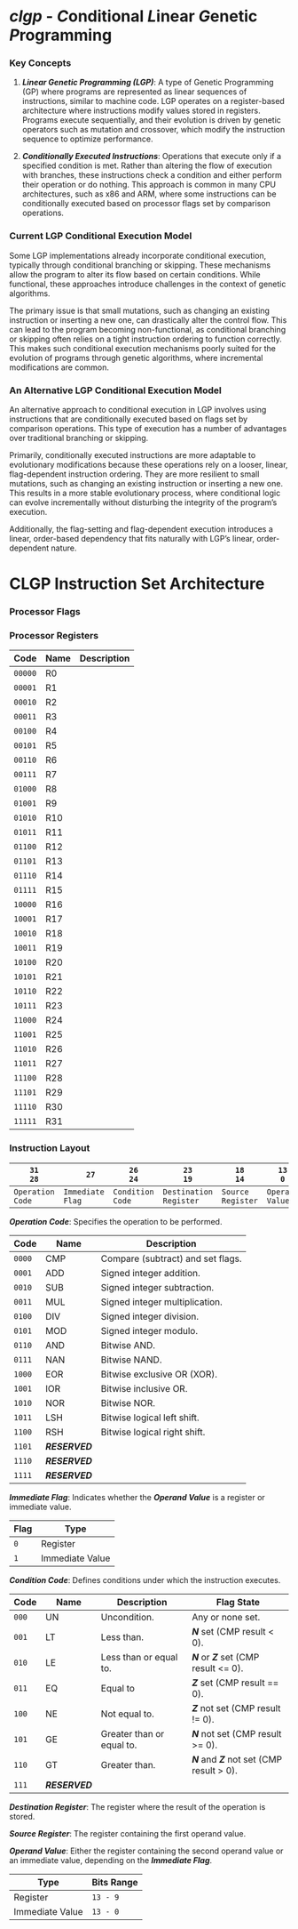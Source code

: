 # ***clgp*** - ***C***onditional ***L***inear ***G***enetic ***P***rogramming

### Key Concepts

1) ***Linear Genetic Programming (LGP)***: A type of Genetic Programming (GP) where programs are represented as linear sequences of instructions, similar to machine code. LGP operates on a register-based architecture where instructions modify values stored in registers. Programs execute sequentially, and their evolution is driven by genetic operators such as mutation and crossover, which modify the instruction sequence to optimize performance.

2) ***Conditionally Executed Instructions***: Operations that execute only if a specified condition is met. Rather than altering the flow of execution with branches, these instructions check a condition and either perform their operation or do nothing. This approach is common in many CPU architectures, such as x86 and ARM, where some instructions can be conditionally executed based on processor flags set by comparison operations.

### Current LGP Conditional Execution Model

Some LGP implementations already incorporate conditional execution, typically through conditional branching or skipping. These mechanisms allow the program to alter its flow based on certain conditions. While functional, these approaches introduce challenges in the context of genetic algorithms.

The primary issue is that small mutations, such as changing an existing instruction or inserting a new one, can drastically alter the control flow. This can lead to the program becoming non-functional, as conditional branching or skipping often relies on a tight instruction ordering to function correctly. This makes such conditional execution mechanisms poorly suited for the evolution of programs through genetic algorithms, where incremental modifications are common.

### An Alternative LGP Conditional Execution Model

An alternative approach to conditional execution in LGP involves using instructions that are conditionally executed based on flags set by comparison operations. This type of execution has a number of advantages over traditional branching or skipping.

Primarily, conditionally executed instructions are more adaptable to evolutionary modifications because these operations rely on a looser, linear, flag-dependent instruction ordering. They are more resilient to small mutations, such as changing an existing instruction or inserting a new one. This results in a more stable evolutionary process, where conditional logic can evolve incrementally without disturbing the integrity of the program’s execution.

Additionally, the flag-setting and flag-dependent execution introduces a linear, order-based dependency that fits naturally with LGP’s linear, order-dependent nature.

# CLGP Instruction Set Architecture

### Processor Flags

### Processor Registers

|Code       |Name|Description|
|-----------|----|-----------|
|```00000```|R0  |           |
|```00001```|R1  |           |
|```00010```|R2  |           |
|```00011```|R3  |           |
|```00100```|R4  |           |
|```00101```|R5  |           |
|```00110```|R6  |           |
|```00111```|R7  |           |
|```01000```|R8  |           |
|```01001```|R9  |           |
|```01010```|R10 |           |
|```01011```|R11 |           |
|```01100```|R12 |           |
|```01101```|R13 |           |
|```01110```|R14 |           |
|```01111```|R15 |           |
|```10000```|R16 |           |
|```10001```|R17 |           |
|```10010```|R18 |           |
|```10011```|R19 |           |
|```10100```|R20 |           |
|```10101```|R21 |           |
|```10110```|R22 |           |
|```10111```|R23 |           |
|```11000```|R24 |           |
|```11001```|R25 |           |
|```11010```|R26 |           |
|```11011```|R27 |           |
|```11100```|R28 |           |
|```11101```|R29 |           |
|```11110```|R30 |           |
|```11111```|R31 |           |

### Instruction Layout

|```31          28```|```      27      ```|```26          24```|```23                19```|```18           14```|```13          0```|
|--------------------|--------------------|--------------------|--------------------------|---------------------|-------------------|
|```Operation Code```|```Immediate Flag```|```Condition Code```|```Destination Register```|```Source Register```|```Operand Value```|

***Operation Code***: Specifies the operation to be performed.

|Code      |Name          |Description                      |
|----------|--------------|---------------------------------|
|```0000```|CMP           |Compare (subtract) and set flags.|
|```0001```|ADD           |Signed integer addition.         |
|```0010```|SUB           |Signed integer subtraction.      |
|```0011```|MUL           |Signed integer multiplication.   |
|```0100```|DIV           |Signed integer division.         |
|```0101```|MOD           |Signed integer modulo.           |
|```0110```|AND           |Bitwise AND.                     |
|```0111```|NAN           |Bitwise NAND.                    |
|```1000```|EOR           |Bitwise exclusive OR (XOR).      |
|```1001```|IOR           |Bitwise inclusive OR.            |
|```1010```|NOR           |Bitwise NOR.                     |
|```1011```|LSH           |Bitwise logical left shift.      |
|```1100```|RSH           |Bitwise logical right shift.     |
|```1101```|***RESERVED***|                                 |
|```1110```|***RESERVED***|                                 |
|```1111```|***RESERVED***|                                 |

***Immediate Flag***: Indicates whether the ***Operand Value*** is a register or immediate value.

|Flag   |Type           |
|-------|---------------|
|```0```|Register       |
|```1```|Immediate Value|

***Condition Code***: Defines conditions under which the instruction executes.

|Code     |Name          |Description              |Flag State                                   |
|---------|--------------|-------------------------|---------------------------------------------|
|```000```|UN            |Uncondition.             |Any or none set.                             |
|```001```|LT            |Less than.               |***N*** set (CMP result < 0).                |
|```010```|LE            |Less than or equal to.   |***N*** or ***Z*** set (CMP result <= 0).    |
|```011```|EQ            |Equal to                 |***Z*** set (CMP result == 0).               |
|```100```|NE            |Not equal to.            |***Z*** not set (CMP result != 0).           |
|```101```|GE            |Greater than or equal to.|***N*** not set (CMP result >= 0).           |
|```110```|GT            |Greater than.            |***N*** and ***Z*** not set (CMP result > 0).|
|```111```|***RESERVED***|                         |                                                 |

***Destination Register***: The register where the result of the operation is stored.

***Source Register***: The register containing the first operand value.

***Operand Value***: Either the register containing the second operand value or an immediate value, depending on the ***Immediate Flag***.

|Type           |Bits Range  |
|---------------|------------|
|Register       |```13 - 9```|
|Immediate Value|```13 - 0```|

